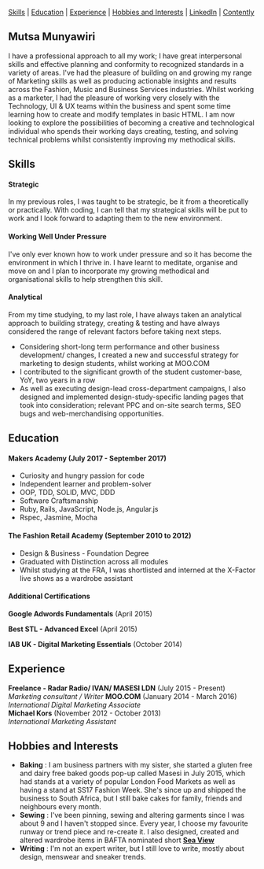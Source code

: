 
[Skills](#skills) | [Education](#education) | [Experience](#experience) | [Hobbies and Interests](#hobbies-and-interests) | [LinkedIn](http://www.linkedin.com/in/mutsa-munyawiri-44873362) | [Contently](http://mutsamunyawiri.contently.com)

## Mutsa Munyawiri

I have a professional approach to all my work; I have great interpersonal skills and effective planning and conformity to recognized standards in a variety of areas. I've had the pleasure of building on and growing my range of Marketing skills as well as producing actionable insights and results across the Fashion, Music and Business Services industries. Whilst working as a marketer, I had the pleasure of working very closely with the Technology, UI & UX teams within the business and spent some time learning how to create and modify templates in basic HTML. I am now looking to explore the possibilities of becoming a creative and technological individual who spends their working days creating, testing, and solving technical problems whilst consistently improving my methodical skills.

## Skills

#### Strategic

In my previous roles, I was taught to be strategic, be it from a theoretically or practically. 
With coding, I can tell that my strategical skills will be put to work and I look forward to adapting them to the new environment.

#### Working Well Under Pressure

I've only ever known how to work under pressure and so it has become the environment in which I thrive in. 
I have learnt to meditate, organise and move on and I plan to incorporate my growing methodical and organisational skills to help strengthen this skill.

#### Analytical

From my time studying, to my last role, I have always taken an analytical approach to building strategy, creating & testing and have always considered the range of relevant factors before taking next steps.

- Considering short-long term performance and other business development/ changes, I created a new and successful strategy for marketing to design students, whilst working at MOO.COM
- I contributed to the significant growth of the student customer-base, YoY, two years in a row
- As well as executing design-lead cross-department campaigns, I also designed and implemented design-study-specific landing pages that took into consideration; relevant PPC and on-site search terms, SEO bugs and web-merchandising opportunities.


## Education

#### Makers Academy (July 2017 - September 2017)

- Curiosity and hungry passion for code
- Independent learner and problem-solver
- OOP, TDD, SOLID, MVC, DDD
- Software Craftsmanship
- Ruby, Rails, JavaScript, Node.js, Angular.js
- Rspec, Jasmine, Mocha

#### The Fashion Retail Academy (September 2010 to 2012)

- Design & Business - Foundation Degree
- Graduated with Distinction across all modules
- Whilst studying at the FRA, I was shortlisted and interned at the X-Factor live shows as a wardrobe assistant

#### Additional Certifications

**Google Adwords Fundamentals** (April 2015)

**Best STL - Advanced Excel** (April 2015)

**IAB UK - Digital Marketing Essentials** (October 2014)

## Experience

**Freelance - Radar Radio/ IVAN/ MASESI LDN** (July 2015 - Present)    
*Marketing consultant / Writer*
**MOO.COM** (January 2014 - March 2016)    
*International Digital Marketing Associate*  
**Michael Kors** (November 2012 - October 2013)   
*International Marketing Assistant*  

## Hobbies and Interests
- **Baking** : I am business partners with my sister, she started a gluten free and dairy free baked goods pop-up called Masesi in July 2015, which had stands at a variety of popular London Food Markets as well as having a stand at SS17 Fashion Week. She's since up and shipped the business to South Africa, but I still bake cakes for family, friends and neighbours every month.
- **Sewing** : I've been pinning, sewing and altering garments since I was about 9 and I haven't stopped since. Every year, I choose my favourite runway or trend piece and re-create it. I also designed, created and altered wardrobe items in BAFTA nominated short **[Sea View](http://vimeo.com/79130177)**
- **Writing** : I'm not an expert writer, but I still love to write, mostly about design, menswear and sneaker trends.
